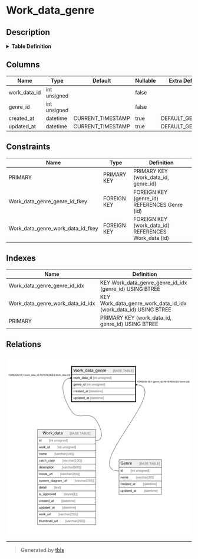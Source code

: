 # Work_data_genre

## Description

<details>
<summary><strong>Table Definition</strong></summary>

```sql
CREATE TABLE `Work_data_genre` (
  `work_data_id` int unsigned NOT NULL,
  `genre_id` int unsigned NOT NULL,
  `created_at` datetime DEFAULT CURRENT_TIMESTAMP,
  `updated_at` datetime DEFAULT CURRENT_TIMESTAMP,
  PRIMARY KEY (`work_data_id`,`genre_id`),
  KEY `Work_data_genre_genre_id_idx` (`genre_id`),
  KEY `Work_data_genre_work_data_id_idx` (`work_data_id`),
  CONSTRAINT `Work_data_genre_genre_id_fkey` FOREIGN KEY (`genre_id`) REFERENCES `Genre` (`id`) ON DELETE RESTRICT ON UPDATE CASCADE,
  CONSTRAINT `Work_data_genre_work_data_id_fkey` FOREIGN KEY (`work_data_id`) REFERENCES `Work_data` (`id`) ON DELETE RESTRICT ON UPDATE CASCADE
) ENGINE=InnoDB DEFAULT CHARSET=utf8mb4 COLLATE=utf8mb4_unicode_ci
```

</details>

## Columns

| Name | Type | Default | Nullable | Extra Definition | Children | Parents | Comment |
| ---- | ---- | ------- | -------- | ---------------- | -------- | ------- | ------- |
| work_data_id | int unsigned |  | false |  |  | [Work_data](Work_data.md) |  |
| genre_id | int unsigned |  | false |  |  | [Genre](Genre.md) |  |
| created_at | datetime | CURRENT_TIMESTAMP | true | DEFAULT_GENERATED |  |  |  |
| updated_at | datetime | CURRENT_TIMESTAMP | true | DEFAULT_GENERATED |  |  |  |

## Constraints

| Name | Type | Definition |
| ---- | ---- | ---------- |
| PRIMARY | PRIMARY KEY | PRIMARY KEY (work_data_id, genre_id) |
| Work_data_genre_genre_id_fkey | FOREIGN KEY | FOREIGN KEY (genre_id) REFERENCES Genre (id) |
| Work_data_genre_work_data_id_fkey | FOREIGN KEY | FOREIGN KEY (work_data_id) REFERENCES Work_data (id) |

## Indexes

| Name | Definition |
| ---- | ---------- |
| Work_data_genre_genre_id_idx | KEY Work_data_genre_genre_id_idx (genre_id) USING BTREE |
| Work_data_genre_work_data_id_idx | KEY Work_data_genre_work_data_id_idx (work_data_id) USING BTREE |
| PRIMARY | PRIMARY KEY (work_data_id, genre_id) USING BTREE |

## Relations

![er](Work_data_genre.svg)

---

> Generated by [tbls](https://github.com/k1LoW/tbls)
